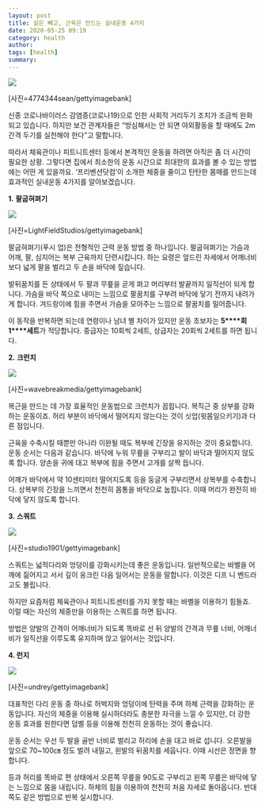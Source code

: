 ```yaml
---
layout: post
title: 살은 빼고, 근육은 만드는 실내운동 4가지
date: 2020-05-25 09:19
category: health
author: 
tags: [health]
summary: 
---
```



[![](https://post-phinf.pstatic.net/MjAyMDA1MDZfMjU0/MDAxNTg4NzI3MzA5MjE4.Cp4AgXPnKckrI55Dsb5LSAizIKNG1Os1q8_JzNVsN-Ag.3epy1f49OS1SQliJEQ1ByTBNCrzODOQqovWmTSHKeKwg.JPEG/4774344sean.jpg?type=w1200)](https://post.naver.com/viewer/postView.nhn?volumeNo=28201579&memberNo=6289885#)

[사진=4774344sean/gettyimagebank]

신종 코로나바이러스 감염증(코로나19)으로 인한 사회적 거리두기 조치가 조금씩 완화되고 있습니다. 하지만 보건 관계자들은 “방심해서는 안 되면 야외활동을 할 때에도 2m 간격 두기를 실천해야 한다”고 말합니다.  
  
따라서 체육관이나 피트니트센터 등에서 본격적인 운동을 하려면 아직은 좀 더 시간이 필요한 상황. 그렇다면 집에서 최소한의 운동 시간으로 최대한의 효과를 볼 수 있는 방법에는 어떤 게 있을까요. ‘프리벤션닷컴’이 소개한 체중을 줄이고 탄탄한 몸매를 만드는데 효과적인 실내운동 4가지를 알아보겠습니다.  
  
  
  
**1.** **팔굽혀펴기**  

[![](https://post-phinf.pstatic.net/MjAyMDA1MDZfMTky/MDAxNTg4NzI5NTY1ODYw.uG9h1SJZ5nGm_EasdSGVo_GKHn4ys-fU67s9b5eQxLMg.0KldwwSikmd_HGmQIe9lQ7jNF2V-r9cpBKFm2rn9DRYg.JPEG/LightFieldStudios_2.jpg?type=w1200)](https://post.naver.com/viewer/postView.nhn?volumeNo=28201579&memberNo=6289885#)

[사진=LightFieldStudios/gettyimagebank]

팔굽혀펴기(푸시 업)은 전형적인 근력 운동 방법 중 하나입니다. 팔굽혀펴기는 가슴과 어깨, 팔, 심지어는 복부 근육까지 단련시킵니다. 하는 요령은 엎드린 자세에서 어깨너비보다 넓게 팔을 벌리고 두 손을 바닥에 짚습니다.  
  
발뒤꿈치를 든 상태에서 두 팔과 무릎을 곧게 펴고 머리부터 발끝까지 일직선이 되게 합니다. 가슴을 바닥 쪽으로 내미는 느낌으로 팔꿈치를 구부려 바닥에 닿기 전까지 내려가게 합니다. 겨드랑이에 힘을 주면서 가슴을 모아주는 느낌으로 팔꿈치를 밀어줍니다.  
  
이 동작을 반복하면 되는데 연령이나 남녀 별 차이가 있지만 운동 초보자는  **5****회** **1****세트**가 적당합니다. 중급자는 10회씩 2세트, 상급자는 20회씩 2세트를 하면 됩니다.  
  
  
**2.** **크런치**  

[![](https://post-phinf.pstatic.net/MjAyMDA1MDZfMjU1/MDAxNTg4NzI5NzcwMDEy.zlovhaTJvHrAAEgi0kcfLnPhwl_c-BH1GeeliDljKAwg.x1Yvp1DE4uE2iQrGOtBrL_wOlwtro1md0MgF5LKbmkcg.JPEG/wavebreakmedia_2.jpg?type=w1200)](https://post.naver.com/viewer/postView.nhn?volumeNo=28201579&memberNo=6289885#)

[사진=wavebreakmedia/gettyimagebank]

복근을 만드는 데 가장 효율적인 운동법으로 크런치가 꼽힙니다. 복직근 중 상부를 강화하는 운동이죠. 허리 부분이 바닥에서 떨어지지 않는다는 것이 싯업(윗몸일으키기)과 다른 점입니다.  
  
근육을 수축시킬 때뿐만 아니라 이완될 때도 복부에 긴장을 유지하는 것이 중요합니다. 운동 순서는 다음과 같습니다. 바닥에 누워 무릎을 구부리고 발이 바닥과 떨어지지 않도록 합니다. 양손을 귀에 대고 복부에 힘을 주면서 고개를 살짝 듭니다.  
  
어깨가 바닥에서 약 10센티미터 떨어지도록 등을 둥글게 구부리면서 상복부를 수축합니다. 상복부의 긴장을 느끼면서 천천히 몸통을 바닥으로 눕힙니다. 이때 머리가 완전히 바닥에 닿지 않도록 합니다.  
  
  
**3.** **스쿼트**  

[![](https://post-phinf.pstatic.net/MjAyMDA1MDZfMTUy/MDAxNTg4NzI5ODAwNzM5.PK9AtzUrl0t7zRJ3kCcDa0gOWpQ6AcDTMq-xTn2khOQg.GZUQO8ZFN15S4zVtzhc0GNgXbcXvgjSGfleblHEy2QQg.JPEG/studio1901.jpg?type=w1200)](https://post.naver.com/viewer/postView.nhn?volumeNo=28201579&memberNo=6289885#)

[사진=studio1901/gettyimagebank]

스쿼트는 넓적다리와 엉덩이를 강화시키는데 좋은 운동입니다. 일반적으로는 바벨을 어깨에 짊어지고 서서 깊이 웅크린 다음 일어서는 운동을 말합니다. 이것은 디프 니 벤드라고도 불립니다.  
  
하지만 요즘처럼 체육관이나 피트니트센터를 가지 못할 때는 바벨을 이용하기 힘들죠. 이럴 때는 자신의 체중만을 이용하는 스쿼트를 하면 됩니다.  
  
방법은 양발의 간격이 어깨너비가 되도록 똑바로 선 뒤 양발의 간격과 무릎 너비, 어깨너비가 일직선을 이루도록 유지하며 앉고 일어서는 것입니다.  
  
  
**4. 런지**  

[![](https://post-phinf.pstatic.net/MjAyMDA1MDZfMTIx/MDAxNTg4NzI5ODMwMjQ2.FjiLg7201WVic9iFwTmw3U19K98M-LjaanidPv0CmXgg.6mgIKpCy0XRSZrc88fURxF9y1Ak1HhY9B_lD9S_x3zUg.JPEG/undrey.jpg?type=w1200)](https://post.naver.com/viewer/postView.nhn?volumeNo=28201579&memberNo=6289885#)

[사진=undrey/gettyimagebank]

대표적인 다리 운동 중 하나로 허벅지와 엉덩이에 탄력을 주며 하체 근력을 강화하는 운동입니다. 자신의 체중을 이용해 실시하더라도 충분한 자극을 느낄 수 있지만, 더 강한 운동 효과를 원한다면 덤벨 등을 이용해 천천히 운동하는 것이 좋습니다.  
  
운동 순서는 우선 두 발을 골반 너비로 벌리고 허리에 손을 대고 바로 섭니다. 오른발을 앞으로 70~100㎝ 정도 벌려 내밀고, 왼발의 뒤꿈치를 세웁니다. 이때 시선은 정면을 향합니다.  
  
등과 허리를 똑바로 편 상태에서 오른쪽 무릎을 90도로 구부리고 왼쪽 무릎은 바닥에 닿는 느낌으로 몸을 내립니다. 하체의 힘을 이용하여 천천히 처음 자세로 돌아옵니다. 반대쪽도 같은 방법으로 반복 실시합니다.